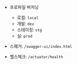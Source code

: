 
- 프로파일 버저닝
    - 로컬: `local`
    - 개발: `dev`
    - 스테이징: `stg`
    - 실: `prod`

- 스웨거: `/swagger-ui/index.html`
- 헬스체크: `/actuator/health`



